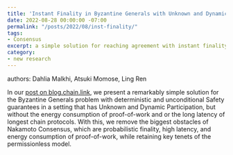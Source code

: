 ```yaml
---
title: 'Instant Finality in Byzantine Generals with Unknown and Dynamic Participation'
date: 2022-08-28 00:00:00 -07:00
permalink: "/posts/2022/08/inst-finality/"
tags:
- Consensus
excerpt: a simple solution for reaching agreement with instant finality when there is an unknown and dynamic set of active nodes
category:
- new research
---
```


authors: Dahlia Malkhi, Atsuki Momose, Ling Ren

In our [post on blog.chain.link](https://blog.chain.link/instant-finality-in-byzantine-generals-with-unknown-and-dynamic-participation/),
we present a remarkably simple solution for the Byzantine Generals problem with deterministic and unconditional Safety guarantees in a setting that has Unknown and Dynamic Participation, but without the energy consumption of proof-of-work and or the long latency of longest chain protocols. With this, we remove the biggest obstacles of Nakamoto Consensus, which are probabilistic finality, high latency, and energy consumption of proof-of-work, while retaining key tenets of the permissionless model.
